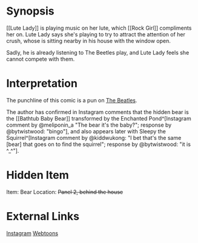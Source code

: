# Synopsis
[[Lute Lady]] is playing music on her lute, which [[Rock Girl]] compliments her on. Lute Lady says she's playing to try to attract the attention of her crush, whose is sitting nearby in his house with the window open.

Sadly, he is already listening to The Beetles play, and Lute Lady feels she cannot compete with them.

# Interpretation
The punchline of this comic is a pun on [The Beatles](https://en.wikipedia.org/wiki/The_Beatles).

The author has confirmed in Instagram comments that the hidden bear is the [[Bathtub Baby Bear]] transformed by the Enchanted Pond^[Instagram comment by @meliponin_a "The bear it's the baby?"; response by @bytwistwood: "bingo"], and also appears later with Sleepy the Squirrel^[Instagram comment by @kiddwukong: "I bet that's the same [bear] that goes on to find the squirrel"; response by @bytwistwood: "it is ^_^"].

# Hidden Item
Item: Bear
Location: ~~Panel 2, behind the house~~

# External Links
[Instagram](https://www.instagram.com/p/B3nVUGTAJxg/)
[Webtoons]()